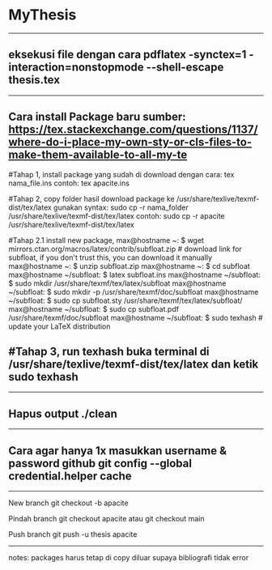 # MyThesis

<!--Based on the Journal "Effect of Meteorological Parameters on Ocean Layer Variability in the Bay of Bengal"-->

----------------------------------------------------------------------
eksekusi file dengan cara
pdflatex -synctex=1 -interaction=nonstopmode --shell-escape thesis.tex
----------------------------------------------------------------------


----------------------------------------------------------------------
Cara install Package baru
sumber: https://tex.stackexchange.com/questions/1137/where-do-i-place-my-own-sty-or-cls-files-to-make-them-available-to-all-my-te
----------------------------------------------------------------------

#Tahap 1,
install package yang sudah di download dengan cara:
tex nama_file.ins
contoh: tex apacite.ins 

#Tahap 2,
copy folder hasil download package ke 
/usr/share/texlive/texmf-dist/tex/latex
gunakan syntax:
sudo cp -r nama_folder /usr/share/texlive/texmf-dist/tex/latex
contoh: sudo cp -r apacite /usr/share/texlive/texmf-dist/tex/latex

#Tahap 2.1 install new package, 
max@hostname ~: $ wget mirrors.ctan.org/macros/latex/contrib/subfloat.zip # download link for subfloat, if you don't trust this, you can download it manually
max@hostname ~: $ unzip subfloat.zip
max@hostname ~: $ cd subfloat
max@hostname ~/subfloat: $ latex subfloat.ins
max@hostname ~/subfloat: $ sudo mkdir /usr/share/texmf/tex/latex/subfloat
max@hostname ~/subfloat: $ sudo mkdir -p /usr/share/texmf/doc/subfloat
max@hostname ~/subfloat: $ sudo cp subfloat.sty /usr/share/texmf/tex/latex/subfloat/
max@hostname ~/subfloat: $ sudo cp subfloat.pdf /usr/share/texmf/doc/subfloat
max@hostname ~/subfloat: $ sudo texhash # update your LaTeX distribution

#Tahap 3,
run texhash 
buka terminal di /usr/share/texlive/texmf-dist/tex/latex dan ketik
sudo texhash
----------------------------------------------------------------------

----------------------------------------------------------------------
Hapus output
./clean
----------------------------------------------------------------------

----------------------------------------------------------------------
Cara agar hanya 1x masukkan username & password github
git config --global credential.helper cache
----------------------------------------------------------------------

----------------------------------------------------------------------
New branch
git checkout -b apacite

Pindah branch
git checkout apacite 
atau
git checkout main

Push branch
git push -u thesis apacite

----------------------------------------------------------------------
notes:
packages harus tetap di copy diluar supaya bibliografi tidak error



